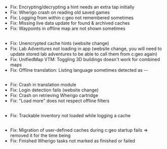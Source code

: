 ##
- Fix: Encrypting/decrypting a hint needs an extra tap initially
- Fix: Wherigo crash on reading old saved games
- Fix: Logging from within c:geo not remembered sometimes
- Fix: Missing live data update for found & archived caches
- Fix: Waypoints in offline map are not shown sometimes

##
- Fix: Unencrypted cache hints (website change)
- Fix: Lab Adventures not loading in app (website change, you will need to update stored lab adventures to be able to call them from c:geo again)
- Fix: UnifiedMap VTM: Toggling 3D buildings doesn't work for combined maps
- Fix: Offline translation: Listing language sometimes detected as --

##
- Fix: Crash in translation module
- Fix: Login detection fails (website change)
- Fix: Crash on retrieving Wherigo cartridge
- Fix: "Load more" does not respect offline filters

##
- Fix: Trackable inventory not loaded while logging a cache

##
- Fix: Migration of user-defined caches during c:geo startup fails => removed it for the time being
- Fix: Finished Wherigo tasks not marked as finished or failed







